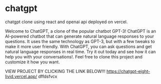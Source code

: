 # chatgpt
chatgpt clone using react and openai api deployed on vercel.

Welcome to ChatGPT, a clone of the popular chatbot GPT-3! ChatGPT is an AI-powered chatbot that can generate natural language responses to your questions. It uses the same technology as GPT-3, but with a few tweaks to make it more user friendly. With ChatGPT, you can ask questions and get natural language responses in real time. Try it out today and see how it can help you with your conversations!. Feel free to clone this project and customize it how you want.


VIEW PROJECT BY CLICKING THE LINK BELOW!!!
https://chatgpt-eight-livid.vercel.app/
dffdsfvcx

